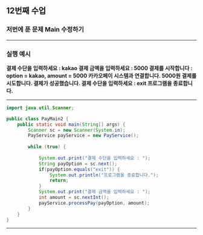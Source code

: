 ## 12번째 수업

### 저번에 푼 문제 Main 수정하기

---

### 실행 예시

**결제 수단을 입력하세요 : kakao
결제 금액을 입력하세요 : 5000
결제를 시작합니다 : option = kakao, amount = 5000
카카오페이 시스템과 연결합니다.
5000원 결제를 시도합니다.
결제가 성공했습니다.
결제 수단을 입력하세요 : exit
프로그램을 종료합니다.**

---

```java
import java.util.Scanner;

public class PayMain2 {
	public static void main(String[] args) {
		Scanner sc = new Scanner(System.in);
		PayService payService = new PayService();
		
		while (true) {
			
			System.out.print("결제 수단을 입력하세요 : ");
			String payOption = sc.next();
			if(payOption.equals("exit")) {
				System.out.println("프로그램을 종료합니다.");
				return;
			}
			System.out.print("결제 금액을 입력하세요 : ");
			int amount = sc.nextInt();
			payService.processPay(payOption, amount);
		}
	}
}
```

---
